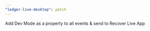 ```yaml
---
"ledger-live-desktop": patch
---
```


Add Dev Mode as a property to all events & send to Recover Live App
